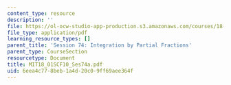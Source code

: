 ```yaml
---
content_type: resource
description: ''
file: https://ol-ocw-studio-app-production.s3.amazonaws.com/courses/18-01sc-single-variable-calculus-fall-2010/6eea4c778beb1a4d20c09ff69aee364f_MIT18_01SCF10_Ses74a.pdf
file_type: application/pdf
learning_resource_types: []
parent_title: 'Session 74: Integration by Partial Fractions'
parent_type: CourseSection
resourcetype: Document
title: MIT18_01SCF10_Ses74a.pdf
uid: 6eea4c77-8beb-1a4d-20c0-9ff69aee364f
---
```

